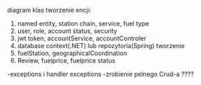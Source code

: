 diagram klas tworzenie encji:
1. named entity, station chain, service, fuel type
2. user, role, account status, security
3. jwt token, accountService, accountControler
4. database context(.NET) lub repozytoria(Spring) tworzenie
5. fuelStation, geographicalCoordination
6. Review, fuelprice, fuelprice status

-exceptions i handler exceptions
-zrobienie pelnego Crud-a ????

